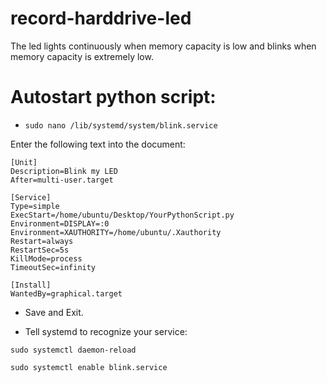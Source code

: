 # record-harddrive-led

The led lights continuously when memory capacity is low and blinks when memory capacity is extremely low. 

# Autostart python script:

* `sudo nano /lib/systemd/system/blink.service`

Enter the following text into the document:

    [Unit]
    Description=Blink my LED
    After=multi-user.target

    [Service]
    Type=simple
    ExecStart=/home/ubuntu/Desktop/YourPythonScript.py
    Environment=DISPLAY=:0
    Environment=XAUTHORITY=/home/ubuntu/.Xauthority
    Restart=always
    RestartSec=5s
    KillMode=process
    TimeoutSec=infinity
    
    [Install]
    WantedBy=graphical.target


* Save and Exit.

* Tell systemd to recognize your service:

`sudo systemctl daemon-reload`

`sudo systemctl enable blink.service`


